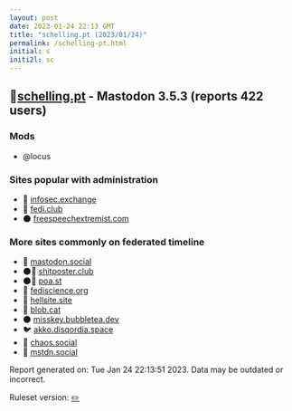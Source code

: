 ```yaml
---
layout: post
date: 2023-01-24 22:13 GMT
title: "schelling.pt (2023/01/24)"
permalink: /schelling-pt.html
initial: s
initi2l: sc
---
```


## 🐘[schelling.pt](https://schelling.pt) - Mastodon 3.5.3 (reports 422 users)

### Mods
 * @locus

### Sites popular with administration

* 🐘 [infosec.exchange](/infosec-exchange.html)
* 🐘 [fedi.club](/fedi-club.html)
* 🌑 [freespeechextremist.com](/freespeechextremist-com.html)

### More sites commonly on federated timeline

* 🐘 [mastodon.social](/mastodon-social.html)
* 🌑🧸 [shitposter.club](/shitposter-club.html)
* 🌑🧸 [poa.st](/poa-st.html)
* 🐘 [fediscience.org](/fediscience-org.html)
* 🐘 [hellsite.site](/hellsite-site.html)
* 🧸 [blob.cat](/blob-cat.html)
* 🌑 [misskey.bubbletea.dev](/misskey-bubbletea-dev.html)
* 🐦 [akko.disqordia.space](/akko-disqordia-space.html)
* 🐘 [chaos.social](/chaos-social.html)
* 🐘 [mstdn.social](/mstdn-social.html)

Report generated on: Tue Jan 24 22:13:51 2023. Data may be outdated or incorrect.

Ruleset version: [✏️](/version-pencil)
